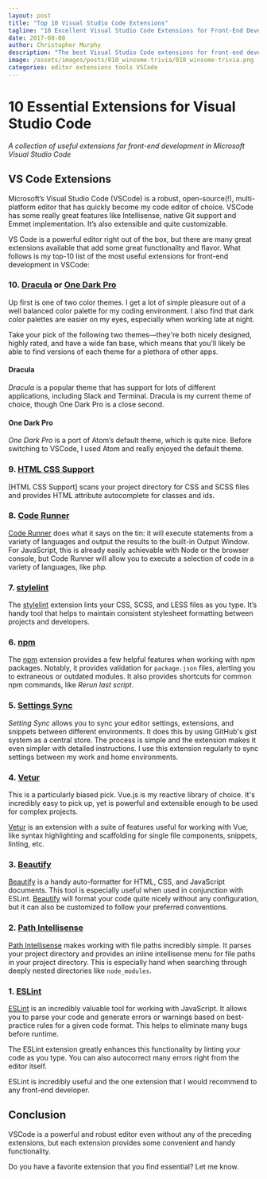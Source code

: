 ```yaml
---
layout: post
title: "Top 10 Visual Studio Code Extensions"
tagline: "10 Excellent Visual Studio Code Extensions for Front-End Development"
date: 2017-08-08
author: Christopher Murphy
description: "The best Visual Studio Code extensions for front-end development in 2017."
image: /assets/images/posts/010_winsome-trivia/010_winsome-trivia.png
categories: editor extensions tools VSCode
---
```


# 10 Essential Extensions for Visual Studio Code

*A collection of useful extensions for front-end development in Microsoft Visual Studio Code*

## VS Code Extensions

Microsoft’s Visual Studio Code (VSCode) is a robust, open-source(!), multi-platform editor that has quickly become my code editor of choice. VSCode has some really great features like Intellisense, native Git support and Emmet implementation. It’s also extensible and quite customizable.

VS Code is a powerful editor right out of the box, but there are many great extensions available that add some great functionality and flavor. What follows is my top-10 list of the most useful extensions for front-end development in VSCode:

### 10. [Dracula][dracula] or [One Dark Pro][oneDark]

Up first is one of two color themes. I get a lot of simple pleasure out of a well balanced color palette for my coding environment. I also find that dark color palettes are easier on my eyes, especially when working late at night. 

Take your pick of the following two themes—they're both nicely designed, highly rated, and have a wide fan base, which means that you'll likely be able to find versions of each theme for a plethora of other apps. 

#### Dracula

*Dracula* is a popular theme that has support for lots of different applications, including Slack and Terminal. Dracula is my current theme of choice, though One Dark Pro is a close second. 

#### One Dark Pro

 *One Dark Pro* is a port of Atom’s default theme, which is quite nice. Before switching to VSCode, I used Atom and really enjoyed the default theme.

### 9. [HTML CSS Support][html]

[HTML CSS Support] scans your project directory for CSS and SCSS files and provides HTML attribute autocomplete for classes and ids. 

### 8. [Code Runner][coderunner]

[Code Runner][coderunner] does what it says on the tin: it will execute statements from a variety of languages and output the results to the built-in Output Window. For JavaScript, this is already easily achievable with Node or the browser console, but Code Runner will allow you to execute a selection of code in a variety of languages, like php.

### 7. [stylelint][stylelint]

The [stylelint][stylelint] extension lints your CSS, SCSS, and LESS files as you type. It’s handy tool that helps to maintain consistent stylesheet formatting between projects and developers.

### 6. [npm][npm]

The [npm][npm] extension provides a few helpful features when working with npm packages. Notably, it provides validation for `package.json` files, alerting you to extraneous or outdated modules. It also provides shortcuts for common npm commands, like *Rerun last script*.

### 5. [Settings Sync][sync]

*Setting Sync* allows you to sync your editor settings, extensions, and snippets between different environments. It does this by using GitHub's gist system as a central store. The process is simple and the extension makes it even simpler with detailed instructions. I use this extension regularly to sync settings between my work and home environments. 

### 4. [Vetur][vetur]

This is a particularly biased pick. Vue.js is my reactive library of choice. It's incredibly easy to pick up, yet is powerful and extensible enough to be used for complex projects. 

[Vetur][vetur] is an extension with a suite of features useful for working with Vue, like syntax highlighting and scaffolding for single file components, snippets, linting, etc.

### 3. [Beautify][beautify]

[Beautify][beautify] is a handy auto-formatter for HTML, CSS, and JavaScript documents. This tool is especially useful when used in conjunction with ESLint. [Beautify][beautify] will format your code quite nicely without any configuration, but it can also be customized to follow your preferred conventions.

### 2. [Path Intellisense][path]

[Path Intellisense][path] makes working with file paths incredibly simple. It parses your project directory and provides an inline intellisense menu for file paths in your project directory. This is especially hand when searching through deeply nested directories like `node_modules`. 

### 1. [ESLint][ESLint]

[ESLint][ESLint] is an incredibly valuable tool for working with JavaScript. It allows you to parse your code and generate errors or warnings based on best-practice rules for a given code format.  This helps to eliminate many bugs before runtime. 

The ESLint extension greatly enhances this functionality by linting your code as you type.  You can also autocorrect many errors right from the editor itself. 

ESLint is incredibly useful and the one extension that I would recommend to any front-end developer.

## Conclusion

VSCode is a powerful and robust editor even without any of the preceding extensions, but each extension provides some convenient and handy functionality. 

Do you have a favorite extension that you find essential? Let me know.

[vscode]: https://code.visualstudio.com/

[ESLint]: https://marketplace.visualstudio.com/items?itemName=dbaeumer.vscode-eslint

[path]: https://marketplace.visualstudio.com/items?itemName=christian-kohler.path-intellisense

[beautify]: https://marketplace.visualstudio.com/items?itemName=HookyQR.beautify

[vetur]: https://marketplace.visualstudio.com/items?itemName=octref.vetur

[sync]: https://marketplace.visualstudio.com/items?itemName=Shan.code-settings-sync

[npm]: https://marketplace.visualstudio.com/items?itemName=eg2.vscode-npm-script

[coderunner]: https://marketplace.visualstudio.com/items?itemName=formulahendry.code-runner

[stylelint]: https://marketplace.visualstudio.com/items?itemName=shinnn.stylelint

[html]: https://marketplace.visualstudio.com/items?itemName=ecmel.vscode-html-css

[oneDark]: https://marketplace.visualstudio.com/items?itemName=zhuangtongfa.Material-theme

[dracula]: https://marketplace.visualstudio.com/items?itemName=dracula-theme.theme-dracula